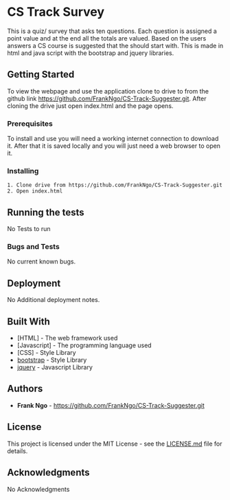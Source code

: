 # CS Track Survey

This is a quiz/ survey that asks ten questions.  Each question is assigned a point value and at the end all the totals are valued.  Based on the users answers a CS course is suggested that the should start with. This is made in html and java script with the bootstrap and jquery libraries.  

## Getting Started

To view the webpage and use the application clone to drive to from the github link https://github.com/FrankNgo/CS-Track-Suggester.git.  After cloning the drive just open index.html and the page opens.

### Prerequisites

To install and use you will need a working internet connection to download it.  After that it is saved locally and you will just need a web browser to open it.

### Installing

```
1. Clone drive from https://github.com/FrankNgo/CS-Track-Suggester.git
2. Open index.html
```

## Running the tests

No Tests to run

### Bugs and Tests

No current known bugs.

## Deployment

No Additional deployment notes.

## Built With

* [HTML] - The web framework used
* [Javascript] - The programming language used
* [CSS] - Style Library
* [bootstrap](https://getbootstrap.com/docs/3.3/) - Style Library
* [jquery](https://jquery.com/download/) - Javascript Library

## Authors

* **Frank Ngo** - https://github.com/FrankNgo/CS-Track-Suggester.git

## License

This project is licensed under the MIT License - see the [LICENSE.md](LICENSE.md) file for details.

## Acknowledgments

No Acknowledgments
